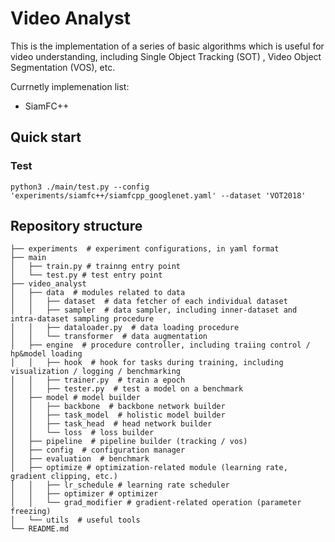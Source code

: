 # Video Analyst
This is the implementation of a series of basic algorithms which is useful for video understanding, including Single Object Tracking (SOT)
, Video Object Segmentation (VOS), etc.

Currnetly implemenation list:
* SiamFC++

## Quick start
### Test
```
python3 ./main/test.py --config 'experiments/siamfc++/siamfcpp_googlenet.yaml' --dataset 'VOT2018'
```

## Repository structure
```
├── experiments  # experiment configurations, in yaml format
├── main
│   ├── train.py # trainng entry point
│   └── test.py # test entry point
├── video_analyst
│   ├── data  # modules related to data
│   │   ├── dataset  # data fetcher of each individual dataset
│   │   ├── sampler  # data sampler, including inner-dataset and intra-dataset sampling procedure
│   │   ├── dataloader.py  # data loading procedure
│   │   └── transformer  # data augmentation
│   ├── engine  # procedure controller, including traiing control / hp&model loading
│   │   ├── hook  # hook for tasks during training, including visualization / logging / benchmarking
│   │   ├── trainer.py  # train a epoch
│   │   ├── tester.py  # test a model on a benchmark
│   ├── model # model builder
│   │   ├── backbone  # backbone network builder
│   │   ├── task_model  # holistic model builder
│   │   ├── task_head  # head network builder
│   │   └── loss  # loss builder
│   ├── pipeline  # pipeline builder (tracking / vos)
│   ├── config  # configuration manager
│   ├── evaluation  # benchmark
│   ├── optimize # optimization-related module (learning rate, gradient clipping, etc.)
│   │   ├── lr_schedule # learning rate scheduler
│   │   ├── optimizer # optimizer
│   │   └── grad_modifier # gradient-related operation (parameter freezing)
│   └── utils  # useful tools
└── README.md
```

